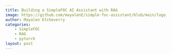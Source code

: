 ```yaml
---
title: Building a SimpleFOC AI Assistant with RAG
image: https://github.com/mayalenE/simple-foc-assistant/blob/main/logo_white.png?raw=true
author: Mayalen Etcheverry
categories:
    - SimpleFOC
    - RAG
    - pytorch
layout: post
---
```


<script type="text/javascript">
window.location = "https://mayalene.github.io/simple-foc-assistant/"
</script>
